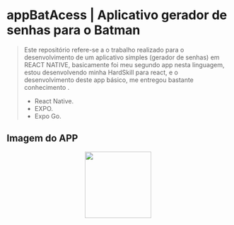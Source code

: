 # appBatAcess | Aplicativo gerador de senhas para o Batman

>Este repositório refere-se a o  trabalho realizado para o desenvolvimento de um aplicativo simples (gerador de senhas) em REACT NATIVE, basicamente foi meu segundo app nesta linguagem, estou desenvolvendo minha HardSkill para react, e o desenvolvimento deste app básico, me entregou bastante conhecimento .
>- React Native.
>- EXPO.
>- Expo Go.

## Imagem do APP

<p align="center">
    <img width="150" src="assets/imagens/pagApp_BatAcess.jpg">
</p>
